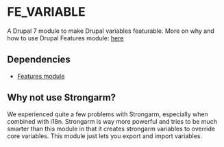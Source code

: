 FE_VARIABLE
===========

A Drupal 7 module to make Drupal variables featurable.
More on why and how to use Drupal Features module: [here](https://fosswiki.liip.ch/display/DRUPAL/Drupal+7+using+the+features+module)

Dependencies
------------------
 * [Features module](http://drupal.org/project/features)

Why not use Strongarm?
------------------

We experienced quite a few problems with Strongarm, especially when combined with i18n. Strongarm is way more powerful and tries to be much smarter than this module in that it creates strongarm variables to override core variables. This module just lets you export and import variables.
